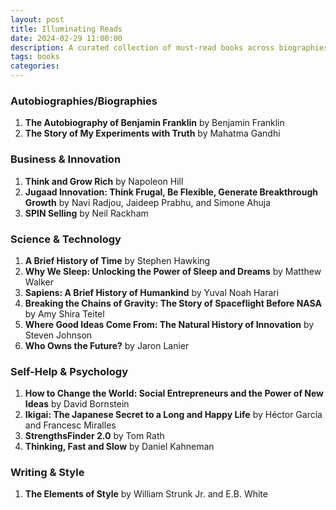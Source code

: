 ```yaml
---
layout: post
title: Illuminating Reads
date: 2024-02-29 11:00:00
description: A curated collection of must-read books across biographies, business, science, and self-help.
tags: books
categories:
---
```


### Autobiographies/Biographies

1. **The Autobiography of Benjamin Franklin** by Benjamin Franklin
2. **The Story of My Experiments with Truth** by Mahatma Gandhi

### Business & Innovation

1. **Think and Grow Rich** by Napoleon Hill
2. **Jugaad Innovation: Think Frugal, Be Flexible, Generate Breakthrough Growth** by Navi Radjou, Jaideep Prabhu, and Simone Ahuja
3. **SPIN Selling** by Neil Rackham

### Science & Technology

1. **A Brief History of Time** by Stephen Hawking
2. **Why We Sleep: Unlocking the Power of Sleep and Dreams** by Matthew Walker
3. **Sapiens: A Brief History of Humankind** by Yuval Noah Harari
4. **Breaking the Chains of Gravity: The Story of Spaceflight Before NASA** by Amy Shira Teitel
5. **Where Good Ideas Come From: The Natural History of Innovation** by Steven Johnson
6. **Who Owns the Future?** by Jaron Lanier

### Self-Help & Psychology

1. **How to Change the World: Social Entrepreneurs and the Power of New Ideas** by David Bornstein
2. **Ikigai: The Japanese Secret to a Long and Happy Life** by Héctor García and Francesc Miralles
3. **StrengthsFinder 2.0** by Tom Rath
4. **Thinking, Fast and Slow** by Daniel Kahneman

### Writing & Style

1. **The Elements of Style** by William Strunk Jr. and E.B. White
